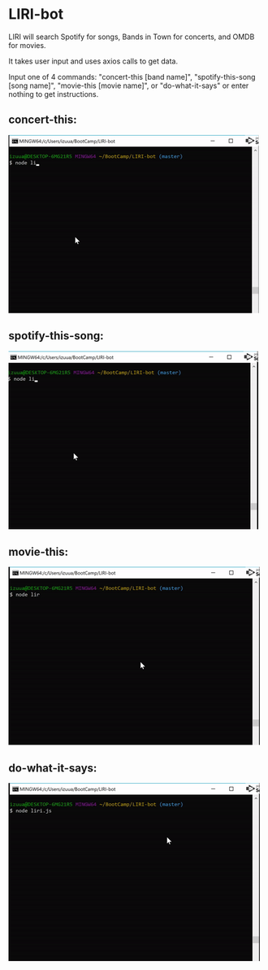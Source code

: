 # LIRI-bot

LIRI will search Spotify for songs, Bands in Town for concerts, and OMDB for movies.

It takes user input and uses axios calls to get data.

Input one of 4 commands: "concert-this [band name]", "spotify-this-song [song name]", "movie-this [movie name]", or "do-what-it-says" or enter nothing to get instructions.

## concert-this:
![concert-this](/gifs/concert-this.gif)

## spotify-this-song:
![spotify-this-song](/gifs/spotify-this-song.gif)

## movie-this:
![movie-this](/gifs/movie-this.gif)

## do-what-it-says:
![do-what-it-says](/gifs/do-what-it-says.gif)